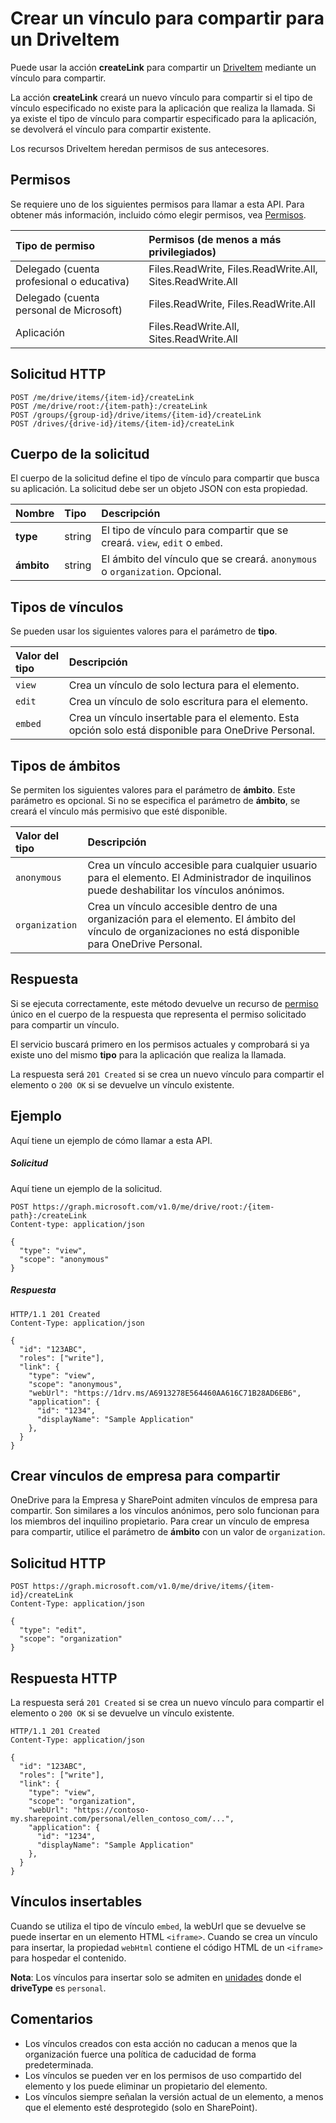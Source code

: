# <a name="create-a-sharing-link-for-a-driveitem"></a>Crear un vínculo para compartir para un DriveItem

Puede usar la acción **createLink** para compartir un [DriveItem](../resources/driveitem.md) mediante un vínculo para compartir.

La acción **createLink** creará un nuevo vínculo para compartir si el tipo de vínculo especificado no existe para la aplicación que realiza la llamada. Si ya existe el tipo de vínculo para compartir especificado para la aplicación, se devolverá el vínculo para compartir existente.

Los recursos DriveItem heredan permisos de sus antecesores.

## <a name="permissions"></a>Permisos
Se requiere uno de los siguientes permisos para llamar a esta API. Para obtener más información, incluido cómo elegir permisos, vea [Permisos](../../../concepts/permissions_reference.md).

|Tipo de permiso      | Permisos (de menos a más privilegiados)              |
|:--------------------|:---------------------------------------------------------|
|Delegado (cuenta profesional o educativa) | Files.ReadWrite, Files.ReadWrite.All, Sites.ReadWrite.All    |
|Delegado (cuenta personal de Microsoft) | Files.ReadWrite, Files.ReadWrite.All    |
|Aplicación | Files.ReadWrite.All, Sites.ReadWrite.All |

## <a name="http-request"></a>Solicitud HTTP
<!-- { "blockType": "ignored" } -->
```http
POST /me/drive/items/{item-id}/createLink
POST /me/drive/root:/{item-path}:/createLink
POST /groups/{group-id}/drive/items/{item-id}/createLink
POST /drives/{drive-id}/items/{item-id}/createLink
```

## <a name="request-body"></a>Cuerpo de la solicitud
El cuerpo de la solicitud define el tipo de vínculo para compartir que busca su aplicación. La solicitud debe ser un objeto JSON con esta propiedad.

| Nombre      | Tipo   | Descripción                                                                  |
|:----------|:-------|:-----------------------------------------------------------------------------|
| **type**  | string | El tipo de vínculo para compartir que se creará. `view`, `edit` o `embed`.       |
| **ámbito** | string | El ámbito del vínculo que se creará. `anonymous` o `organization`. Opcional. |

## <a name="link-types"></a>Tipos de vínculos
Se pueden usar los siguientes valores para el parámetro de **tipo**.

| Valor del tipo | Descripción                                                                                  |
|:-----------|:---------------------------------------------------------------------------------------------|
| `view`     | Crea un vínculo de solo lectura para el elemento.                                                        |
| `edit`     | Crea un vínculo de solo escritura para el elemento.                                                       |
| `embed`    | Crea un vínculo insertable para el elemento. Esta opción solo está disponible para OneDrive Personal. |

## <a name="scope-types"></a>Tipos de ámbitos
Se permiten los siguientes valores para el parámetro de **ámbito**. Este parámetro es opcional. Si no se especifica el parámetro de **ámbito**, se creará el vínculo más permisivo que esté disponible.

| Valor del tipo     | Descripción                                                                                                                   |
|:---------------|:------------------------------------------------------------------------------------------------------------------------------|
| `anonymous`    | Crea un vínculo accesible para cualquier usuario para el elemento. El Administrador de inquilinos puede deshabilitar los vínculos anónimos.                 |
| `organization` | Crea un vínculo accesible dentro de una organización para el elemento. El ámbito del vínculo de organizaciones no está disponible para OneDrive Personal. |

## <a name="response"></a>Respuesta

Si se ejecuta correctamente, este método devuelve un recurso de [permiso](../resources/permission.md) único en el cuerpo de la respuesta que representa el permiso solicitado para compartir un vínculo.

El servicio buscará primero en los permisos actuales y comprobará si ya existe uno del mismo **tipo** para la aplicación que realiza la llamada.

La respuesta será `201 Created` si se crea un nuevo vínculo para compartir el elemento o `200 OK` si se devuelve un vínculo existente.

## <a name="example"></a>Ejemplo
Aquí tiene un ejemplo de cómo llamar a esta API.

##### <a name="request"></a>Solicitud
Aquí tiene un ejemplo de la solicitud.

<!-- {
  "blockType": "request",
  "name": "item_createlink"
}-->
```http
POST https://graph.microsoft.com/v1.0/me/drive/root:/{item-path}:/createLink
Content-type: application/json

{
  "type": "view",
  "scope": "anonymous"
}
```

##### <a name="response"></a>Respuesta

<!-- { "blockType": "response", "@odata.type": "microsoft.graph.permission" } -->
```http
HTTP/1.1 201 Created
Content-Type: application/json

{
  "id": "123ABC",
  "roles": ["write"],
  "link": {
    "type": "view",
    "scope": "anonymous",
    "webUrl": "https://1drv.ms/A6913278E564460AA616C71B28AD6EB6",
    "application": {
      "id": "1234",
      "displayName": "Sample Application"
    },
  }
}
```

## <a name="creating-company-sharable-links"></a>Crear vínculos de empresa para compartir

OneDrive para la Empresa y SharePoint admiten vínculos de empresa para compartir. Son similares a los vínculos anónimos, pero solo funcionan para los miembros del inquilino propietario. Para crear un vínculo de empresa para compartir, utilice el parámetro de **ámbito** con un valor de `organization`.

## <a name="http-request"></a>Solicitud HTTP

<!-- { "blockType": "request", "name": "create-link-scoped", "scopes": "files.readwrite service.sharepoint" } -->
```
POST https://graph.microsoft.com/v1.0/me/drive/items/{item-id}/createLink
Content-Type: application/json

{
  "type": "edit",
  "scope": "organization"
}
```

## <a name="http-response"></a>Respuesta HTTP

La respuesta será `201 Created` si se crea un nuevo vínculo para compartir el elemento o `200 OK` si se devuelve un vínculo existente.

<!-- { "blockType": "response", "@odata.type": "microsoft.graph.permission" } -->
```http
HTTP/1.1 201 Created
Content-Type: application/json

{
  "id": "123ABC",
  "roles": ["write"],
  "link": {
    "type": "view",
    "scope": "organization",
    "webUrl": "https://contoso-my.sharepoint.com/personal/ellen_contoso_com/...",
    "application": {
      "id": "1234",
      "displayName": "Sample Application"
    },
  }
}
```

## <a name="embeddable-links"></a>Vínculos insertables

Cuando se utiliza el tipo de vínculo `embed`, la webUrl que se devuelve se puede insertar en un elemento HTML `<iframe>`. Cuando se crea un vínculo para insertar, la propiedad `webHtml` contiene el código HTML de un `<iframe>` para hospedar el contenido.

**Nota**: Los vínculos para insertar solo se admiten en [unidades](../resources/drive.md) donde el **driveType** es `personal`.

## <a name="remarks"></a>Comentarios

* Los vínculos creados con esta acción no caducan a menos que la organización fuerce una política de caducidad de forma predeterminada.
* Los vínculos se pueden ver en los permisos de uso compartido del elemento y los puede eliminar un propietario del elemento.
* Los vínculos siempre señalan la versión actual de un elemento, a menos que el elemento esté desprotegido (solo en SharePoint).

<!-- uuid: 8fcb5dbc-d5aa-4681-8e31-b001d5168d79
2015-10-25 14:57:30 UTC -->
<!-- {
  "type": "#page.annotation",
  "description": "item: createLink",
  "keywords": "",
  "section": "documentation",
  "tocPath": "OneDrive/Item/Create sharing link"
} -->
